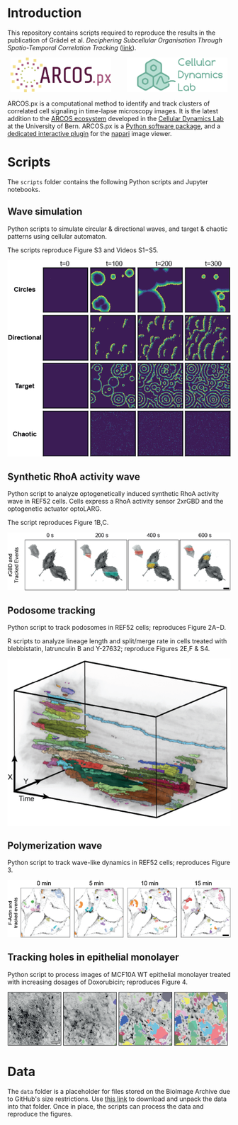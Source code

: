 # Introduction

This repository contains scripts required to reproduce the results in the publication of Grädel et al. _Deciphering Subcellular Organisation Through Spatio-Temporal Correlation Tracking_ ([link](https://www.biorxiv.org)).


<p align="center">
  <img alt="Light" src="misc/ARCOS-px-logo.png" width="45%">
&nbsp; &nbsp; &nbsp; &nbsp;
  <img alt="Dark" src="misc/cellular-dynamics-lab-logo2.png" width="45%"> 
</p>

ARCOS.px is a computational method to identify and track clusters of correlated cell signaling in time-lapse microscopy images. 
It is the latest addition to the [ARCOS ecosystem](https://arcos.gitbook.io/home) developed in the [Cellular Dynamics Lab](https://www.pertzlab.net) at the University of Bern.
ARCOS.px is a [Python software package](https://github.com/bgraedel/arcos4py), and a [dedicated interactive plugin](https://github.com/bgraedel/arcosPx-napari) for the [napari](https://napari.org/stable/) image viewer.

# Scripts

The `scripts` folder contains the following Python scripts and Jupyter notebooks.


## Wave simulation

Python scripts to simulate circular & directional waves, and target & chaotic patterns using cellular automaton.

The scripts reproduce Figure S3 and Videos S1−S5.

![waves-sim](misc/waves-sim.png)


## Synthetic RhoA activity wave

Python script to analyze optogenetically induced synthetic RhoA activity wave in REF52 cells.
Cells express a RhoA activity sensor 2xrGBD and the optogenetic actuator optoLARG.

The script reproduces Figure 1B,C.

![waves-sim](misc/waves-synth.png)


## Podosome tracking

Python script to track podosomes in REF52 cells; reproduces Figure 2A−D.

R scripts to analyze lineage length and split/merge rate in cells treated with blebbistatin, latrunculin B and Y-27632; reproduce Figures 2E,F & S4.

![podosomes](misc/podosomes-tracking.png)

## Polymerization wave

Python script to track wave-like dynamics in REF52 cells; reproduces Figure 3.

![wave-dynamics](misc/wave-dynamics.png)

## Tracking holes in epithelial monolayer

Python script to process images of MCF10A WT epithelial monolayer treated with increasing dosages of Doxorubicin; reproduces Figure 4.

![wave-dynamics](misc/monolayer-holes.png)

# Data

The `data` folder is a placeholder for files stored on the BioImage Archive due to GitHub's size restrictions. 
Use [this link](https://www.ebi.ac.uk/bioimage-archive/) to download and unpack the data into that folder.
Once in place, the scripts can process the data and reproduce the figures.